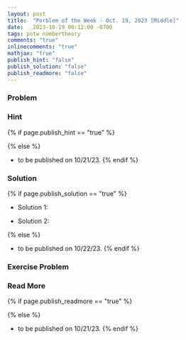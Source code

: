 ```yaml
---
layout: post
title:  "Porblem of the Week - Oct. 19, 2023 [Middle]"
date:   2023-10-19 00:12:00 -0700
tags: potw numbertheory
comments: "true"
inlinecomments: "true"
mathjax: "true"
publish_hint: "false"
publish_solution: "false"
publish_readmore: "false"
---
```

### Problem

<!--more-->

### Hint
{% if page.publish_hint == "true" %}

{% else %}
- to be published on 10/21/23.
{% endif %}

### Solution 
{% if page.publish_solution == "true" %}
- Solution 1: 

- Solution 2: 

{% else %}
- to be published on 10/22/23.
{% endif %}

### Exercise Problem

### Read More
{% if page.publish_readmore == "true" %}

{% else %}
- to be published on 10/21/23.
{% endif %}
